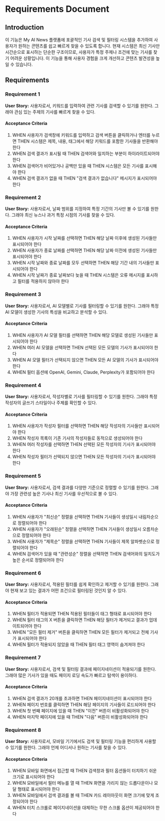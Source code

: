 # Requirements Document

## Introduction

이 기능은 My AI News 플랫폼에 포괄적인 기사 검색 및 필터링 시스템을 추가하여 사용자가 원하는 콘텐츠를 쉽고 빠르게 찾을 수 있도록 합니다. 현재 시스템은 최신 기사만 시간순으로 표시하는 단순한 구조이므로, 사용자가 특정 주제나 조건에 맞는 기사를 찾기 어려운 상황입니다. 이 기능을 통해 사용자 경험을 크게 개선하고 콘텐츠 발견성을 높일 수 있습니다.

## Requirements

### Requirement 1

**User Story:** 사용자로서, 키워드를 입력하여 관련 기사를 검색할 수 있기를 원한다. 그래야 관심 있는 주제의 기사를 빠르게 찾을 수 있다.

#### Acceptance Criteria

1. WHEN 사용자가 검색창에 키워드를 입력하고 검색 버튼을 클릭하거나 엔터를 누르면 THEN 시스템은 제목, 내용, 태그에서 해당 키워드를 포함한 기사들을 반환해야 한다
2. WHEN 검색 결과가 표시될 때 THEN 검색어와 일치하는 부분이 하이라이트되어야 한다
3. WHEN 검색어가 비어있거나 공백만 있을 때 THEN 시스템은 모든 기사를 표시해야 한다
4. WHEN 검색 결과가 없을 때 THEN "검색 결과가 없습니다" 메시지가 표시되어야 한다

### Requirement 2

**User Story:** 사용자로서, 날짜 범위를 지정하여 특정 기간의 기사만 볼 수 있기를 원한다. 그래야 최신 뉴스나 과거 특정 시점의 기사를 찾을 수 있다.

#### Acceptance Criteria

1. WHEN 사용자가 시작 날짜를 선택하면 THEN 해당 날짜 이후에 생성된 기사들만 표시되어야 한다
2. WHEN 사용자가 종료 날짜를 선택하면 THEN 해당 날짜 이전에 생성된 기사들만 표시되어야 한다
3. WHEN 시작 날짜와 종료 날짜를 모두 선택하면 THEN 해당 기간 내의 기사들만 표시되어야 한다
4. WHEN 시작 날짜가 종료 날짜보다 늦을 때 THEN 시스템은 오류 메시지를 표시하고 필터를 적용하지 않아야 한다

### Requirement 3

**User Story:** 사용자로서, AI 모델별로 기사를 필터링할 수 있기를 원한다. 그래야 특정 AI 모델이 생성한 기사의 특성을 비교하고 분석할 수 있다.

#### Acceptance Criteria

1. WHEN 사용자가 AI 모델 필터를 선택하면 THEN 해당 모델로 생성된 기사들만 표시되어야 한다
2. WHEN 여러 AI 모델을 선택하면 THEN 선택된 모든 모델의 기사가 표시되어야 한다
3. WHEN AI 모델 필터가 선택되지 않으면 THEN 모든 AI 모델의 기사가 표시되어야 한다
4. WHEN 필터 옵션에 OpenAI, Gemini, Claude, Perplexity가 포함되어야 한다

### Requirement 4

**User Story:** 사용자로서, 작성자별로 기사를 필터링할 수 있기를 원한다. 그래야 특정 작성자의 글쓰기 스타일이나 주제를 확인할 수 있다.

#### Acceptance Criteria

1. WHEN 사용자가 작성자 필터를 선택하면 THEN 해당 작성자의 기사들만 표시되어야 한다
2. WHEN 작성자 목록이 기존 기사의 작성자들로 동적으로 생성되어야 한다
3. WHEN 여러 작성자를 선택하면 THEN 선택된 모든 작성자의 기사가 표시되어야 한다
4. WHEN 작성자 필터가 선택되지 않으면 THEN 모든 작성자의 기사가 표시되어야 한다

### Requirement 5

**User Story:** 사용자로서, 검색 결과를 다양한 기준으로 정렬할 수 있기를 원한다. 그래야 가장 관련성 높은 기사나 최신 기사를 우선적으로 볼 수 있다.

#### Acceptance Criteria

1. WHEN 사용자가 "최신순" 정렬을 선택하면 THEN 기사들이 생성일시 내림차순으로 정렬되어야 한다
2. WHEN 사용자가 "오래된순" 정렬을 선택하면 THEN 기사들이 생성일시 오름차순으로 정렬되어야 한다
3. WHEN 사용자가 "제목순" 정렬을 선택하면 THEN 기사들이 제목 알파벳순으로 정렬되어야 한다
4. WHEN 검색어가 있을 때 "관련성순" 정렬을 선택하면 THEN 검색어와의 일치도가 높은 순서로 정렬되어야 한다

### Requirement 6

**User Story:** 사용자로서, 적용된 필터를 쉽게 확인하고 제거할 수 있기를 원한다. 그래야 현재 보고 있는 결과가 어떤 조건으로 필터링된 것인지 알 수 있다.

#### Acceptance Criteria

1. WHEN 필터가 적용되면 THEN 적용된 필터들이 태그 형태로 표시되어야 한다
2. WHEN 필터 태그의 X 버튼을 클릭하면 THEN 해당 필터가 제거되고 결과가 업데이트되어야 한다
3. WHEN "모든 필터 제거" 버튼을 클릭하면 THEN 모든 필터가 제거되고 전체 기사가 표시되어야 한다
4. WHEN 필터가 적용되지 않았을 때 THEN 필터 태그 영역이 숨겨져야 한다

### Requirement 7

**User Story:** 사용자로서, 검색 및 필터링 결과에 페이지네이션이 적용되기를 원한다. 그래야 많은 기사가 있을 때도 페이지 로딩 속도가 빠르고 탐색이 용이하다.

#### Acceptance Criteria

1. WHEN 검색 결과가 20개를 초과하면 THEN 페이지네이션이 표시되어야 한다
2. WHEN 페이지 번호를 클릭하면 THEN 해당 페이지의 기사들이 로드되어야 한다
3. WHEN 첫 번째 페이지에 있을 때 THEN "이전" 버튼이 비활성화되어야 한다
4. WHEN 마지막 페이지에 있을 때 THEN "다음" 버튼이 비활성화되어야 한다

### Requirement 8

**User Story:** 사용자로서, 모바일 기기에서도 검색 및 필터링 기능을 편리하게 사용할 수 있기를 원한다. 그래야 언제 어디서나 원하는 기사를 찾을 수 있다.

#### Acceptance Criteria

1. WHEN 모바일 화면에서 접근할 때 THEN 검색창과 필터 옵션들이 터치하기 쉬운 크기로 표시되어야 한다
2. WHEN 모바일에서 필터 메뉴를 열 때 THEN 화면을 가리지 않는 드롭다운이나 모달 형태로 표시되어야 한다
3. WHEN 모바일에서 검색 결과를 볼 때 THEN 카드 레이아웃이 화면 크기에 맞게 조정되어야 한다
4. WHEN 터치 스크롤로 페이지네이션을 대체하는 무한 스크롤 옵션이 제공되어야 한다